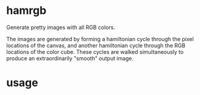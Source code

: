 # hamrgb

Generate pretty images with all RGB colors.

The images are generated by forming a hamiltonian cycle through the pixel locations of the canvas, and another hamiltonian cycle through the RGB locations of the color cube. These cycles are walked simultaneously to produce an extraordinarily "smooth" output image.

# usage

